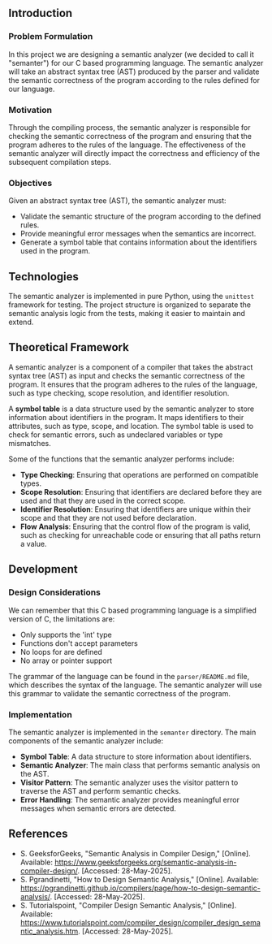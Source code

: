 ## Introduction

### Problem Formulation

In this project we are designing a semantic analyzer (we decided to call it "semanter") for our C based programming language. The semantic analyzer will take an abstract syntax tree (AST) produced by the parser and validate the semantic correctness of the program according to the rules defined for our language.

### Motivation

Through the compiling process, the semantic analyzer is responsible for checking the semantic correctness of the program and ensuring that the program adheres to the rules of the language. The effectiveness of the semantic analyzer will directly impact the correctness and efficiency of the subsequent compilation steps.

### Objectives

Given an abstract syntax tree (AST), the semantic analyzer must:

- Validate the semantic structure of the program according to the defined rules.
- Provide meaningful error messages when the semantics are incorrect.
- Generate a symbol table that contains information about the identifiers used in the program.

## Technologies

The semantic analyzer is implemented in pure Python, using the `unittest` framework for testing. The project structure is organized to separate the semantic analysis logic from the tests, making it easier to maintain and extend.

## Theoretical Framework

A semantic analyzer is a component of a compiler that takes the abstract syntax tree (AST) as input and checks the semantic correctness of the program. It ensures that the program adheres to the rules of the language, such as type checking, scope resolution, and identifier resolution.

A **symbol table** is a data structure used by the semantic analyzer to store information about identifiers in the program. It maps identifiers to their attributes, such as type, scope, and location. The symbol table is used to check for semantic errors, such as undeclared variables or type mismatches.

Some of the functions that the semantic analyzer performs include:

- **Type Checking**: Ensuring that operations are performed on compatible types.
- **Scope Resolution**: Ensuring that identifiers are declared before they are used and that they are used in the correct scope.
- **Identifier Resolution**: Ensuring that identifiers are unique within their scope and that they are not used before declaration.
- **Flow Analysis**: Ensuring that the control flow of the program is valid, such as checking for unreachable code or ensuring that all paths return a value.

## Development

### Design Considerations

We can remember that this C based programming language is a simplified version of C, the limitations are:

- Only supports the 'int' type
- Functions don't accept parameters
- No loops for are defined
- No array or pointer support

The grammar of the language can be found in the `parser/README.md` file, which describes the syntax of the language. The semantic analyzer will use this grammar to validate the semantic correctness of the program.

### Implementation

The semantic analyzer is implemented in the `semanter` directory. The main components of the semantic analyzer include:
- **Symbol Table**: A data structure to store information about identifiers.
- **Semantic Analyzer**: The main class that performs semantic analysis on the AST.
- **Visitor Pattern**: The semantic analyzer uses the visitor pattern to traverse the AST and perform semantic checks.
- **Error Handling**: The semantic analyzer provides meaningful error messages when semantic errors are detected.

## References

- S. GeeksforGeeks, "Semantic Analysis in Compiler Design," [Online]. Available: https://www.geeksforgeeks.org/semantic-analysis-in-compiler-design/. [Accessed: 28-May-2025].
- S. Pgrandinetti, "How to Design Semantic Analysis," [Online]. Available: https://pgrandinetti.github.io/compilers/page/how-to-design-semantic-analysis/. [Accessed: 28-May-2025].
- S. Tutorialspoint, "Compiler Design Semantic Analysis," [Online]. Available: https://www.tutorialspoint.com/compiler_design/compiler_design_semantic_analysis.htm. [Accessed: 28-May-2025].
